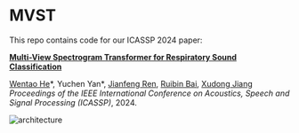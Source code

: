 # MVST
This repo contains code for our ICASSP 2024 paper: 

[**Multi-View Spectrogram Transformer for Respiratory Sound Classification**]()

[Wentao He](https://wentaoheunnc.github.io/)\*, Yuchen Yan\*, [Jianfeng Ren](https://research.nottingham.edu.cn/en/persons/jianfeng-ren), [Ruibin Bai](http://www.cs.nott.ac.uk/~znzbrbb/), [Xudong Jiang](https://personal.ntu.edu.sg/exdjiang/default.htm)  
*Proceedings of the IEEE International Conference on Acoustics, Speech and Signal Processing (ICASSP)*, 2024. 

![architecture](figures/block-diagram.png)
